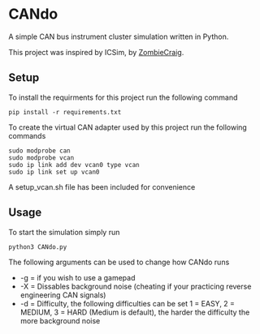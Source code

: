 # CANdo
A simple CAN bus instrument cluster simulation written in Python. 

This project was inspired by ICSim, by [ZombieCraig](https://github.com/zombieCraig/ICSim).

## Setup
To install the requirments for this project run the following command
```
pip install -r requirements.txt
```

To create the virtual CAN adapter used by this project run the following commands
```
sudo modprobe can
sudo modprobe vcan
sudo ip link add dev vcan0 type vcan
sudo ip link set up vcan0
```
A setup_vcan.sh file has been included for convenience

## Usage
To start the simulation simply run 
```
python3 CANdo.py
```

The following arguments can be used to change how CANdo runs

- -g = if you wish to use a gamepad
- -X = Dissables background noise (cheating if your practicing reverse engineering CAN signals)
- -d = Difficulty, the following difficulties can be set 1 = EASY, 2 = MEDIUM, 3 = HARD (Medium is default), the harder the difficulty the more background noise
